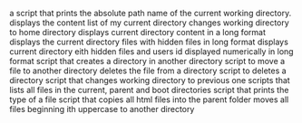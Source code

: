 a script that prints the absolute path name of the current working directory.
displays the content list of my current directory
changes working directory to home directory
displays current directory content in a long format
displays the current directory files with hidden files in long format
displays current directory eith hidden files and users id displayed numerically in long format
script that creates a directory in another directory
script to move a file to another directory
deletes the file from a directory
script to deletes a directory
script that changes working directory to previous one
scripts that lists all files in the current, parent and boot directories
script that prints the type of a file 
script that copies all html files into the parent folder
moves all files beginning ith uppercase to another directory
